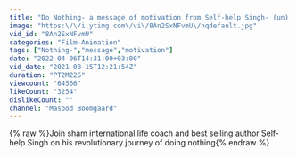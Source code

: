 ```yaml
---
title: "Do Nothing- a message of motivation from Self-help Singh- (un) motivational speaker and life coach"
image: "https:\/\/i.ytimg.com\/vi\/8An2SxNFvmU\/hqdefault.jpg"
vid_id: "8An2SxNFvmU"
categories: "Film-Animation"
tags: ["Nothing-","message","motivation"]
date: "2022-04-06T14:31:00+03:00"
vid_date: "2021-08-15T12:21:54Z"
duration: "PT2M22S"
viewcount: "64566"
likeCount: "3254"
dislikeCount: ""
channel: "Masood Boomgaard"
---
```

{% raw %}Join sham international life coach and best selling author Self-help Singh on his revolutionary journey of doing nothing{% endraw %}
